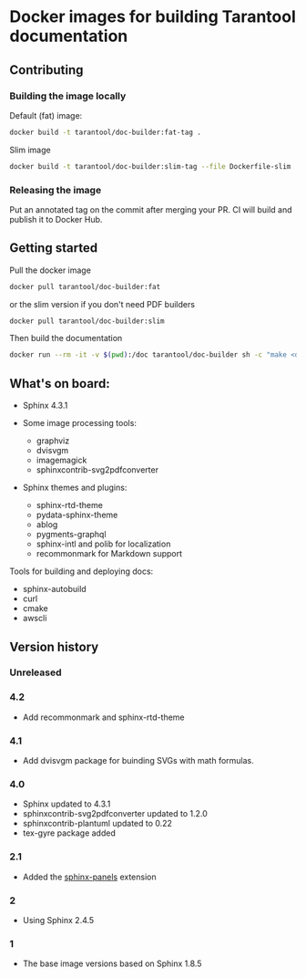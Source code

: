 # Docker images for building Tarantool documentation

## Contributing

### Building the image locally

Default (fat) image:
```bash
docker build -t tarantool/doc-builder:fat-tag . 
```

Slim image
```bash
docker build -t tarantool/doc-builder:slim-tag --file Dockerfile-slim .
```
### Releasing the image

Put an annotated tag on the commit after merging your PR.
CI will build and publish it to Docker Hub.

## Getting started

Pull the docker image
```bash
docker pull tarantool/doc-builder:fat
```

or the slim version if you don't need PDF builders

```bash
docker pull tarantool/doc-builder:slim
```

Then build the documentation

```bash
docker run --rm -it -v $(pwd):/doc tarantool/doc-builder sh -c "make <doc>"
```

## What's on board:

- Sphinx 4.3.1
- Some image processing tools:

  - graphviz
  - dvisvgm
  - imagemagick
  - sphinxcontrib-svg2pdfconverter

- Sphinx themes and plugins:

  - sphinx-rtd-theme
  - pydata-sphinx-theme
  - ablog
  - pygments-graphql
  - sphinx-intl and polib for localization
  - recommonmark for Markdown support

Tools for building and deploying docs:

- sphinx-autobuild
- curl
- cmake
- awscli

## Version history

### Unreleased

### 4.2

* Add recommonmark and sphinx-rtd-theme

### 4.1

* Add dvisvgm package for buinding SVGs with math formulas.

### 4.0

* Sphinx updated to 4.3.1
* sphinxcontrib-svg2pdfconverter updated to 1.2.0
* sphinxcontrib-plantuml updated to 0.22
* tex-gyre package added

### 2.1

* Added the [sphinx-panels](https://github.com/executablebooks/sphinx-panels/) extension

### 2

* Using Sphinx 2.4.5

### 1

* The base image versions based on Sphinx 1.8.5